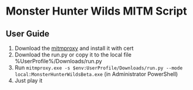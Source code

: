# Monster Hunter Wilds MITM Script
## User Guide
1. Download the [mitmproxy](https://mitmproxy.org/) and install it with cert
2. Download the run.py or copy it to the local file %UserProfile%/Downloads/run.py
3. Run `mitmproxy.exe -s $env:UserProfile/Downloads/run.py --mode local:MonsterHunterWildsBeta.exe` (in Administrator PowerShell)
4. Just play it
